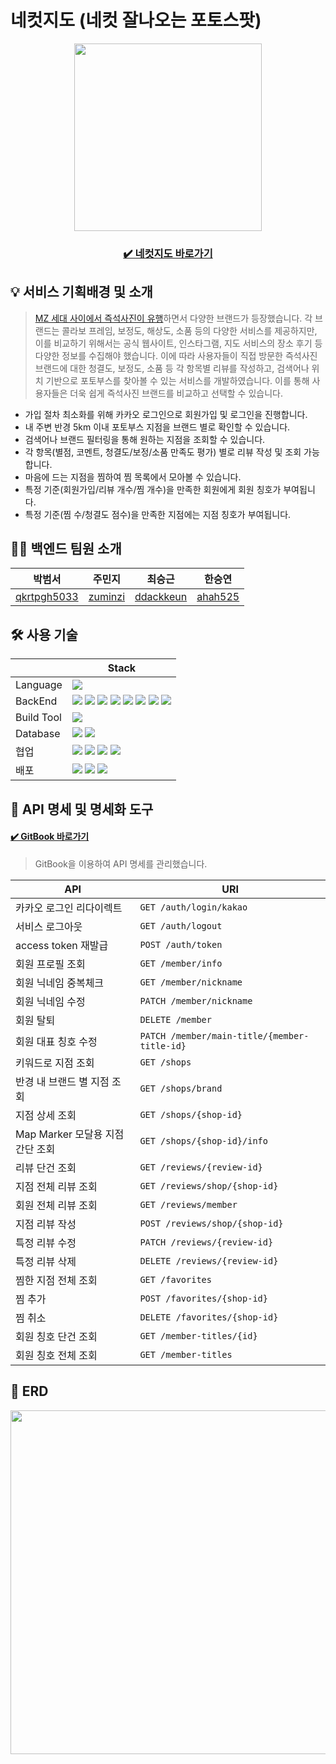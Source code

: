 # 네컷지도 (네컷 잘나오는 포토스팟)
<p align="center"><img src="https://user-images.githubusercontent.com/63441091/235567823-12ace8fa-d695-4cc5-8f3f-6f70a62223f5.jpg" width="300px" height="300px"></p>

<h3 align="center"><a href="https://photosmap.vercel.app/home">✔️ 네컷지도 바로가기</a></h3>


## 💡 서비스 기획배경 및 소개

> [MZ 세대 사이에서 즉석사진이 유행](https://maily.so/mediaatelier.official/posts/0cb930d9)하면서 다양한 브랜드가 등장했습니다. 각 브랜드는 콜라보 프레임, 보정도, 해상도, 소품 등의 다양한 서비스를 제공하지만, 이를 비교하기 위해서는 공식 웹사이트, 인스타그램, 지도 서비스의 장소 후기 등 다양한 정보를 수집해야 했습니다. 이에 따라 사용자들이 직접 방문한 즉석사진 브랜드에 대한 청결도, 보정도, 소품 등 각 항목별 리뷰를 작성하고, 검색어나 위치 기반으로 포토부스를 찾아볼 수 있는 서비스를 개발하였습니다. 이를 통해 사용자들은 더욱 쉽게 즉석사진 브랜드를 비교하고 선택할 수 있습니다.

- 가입 절차 최소화를 위해 카카오 로그인으로 회원가입 및 로그인을 진행합니다.
- 내 주변 반경 5km 이내 포토부스 지점을 브랜드 별로 확인할 수 있습니다.
- 검색어나 브랜드 필터링을 통해 원하는 지점을 조회할 수 있습니다. 
- 각 항목(별점, 코멘트, 청결도/보정/소품 만족도 평가) 별로 리뷰 작성 및 조회 가능합니다.
- 마음에 드는 지점을 찜하여 찜 목록에서 모아볼 수 있습니다.
- 특정 기준(회원가입/리뷰 개수/찜 개수)을 만족한 회원에게 회원 칭호가 부여됩니다.
- 특정 기준(찜 수/청결도 점수)을 만족한 지점에는 지점 칭호가 부여됩니다.

## 🧑‍💻 백엔드 팀원 소개
|박범서|주민지|최승근|한승연|
|----|-----|----|----|
|[qkrtpgh5033](https://github.com/qkrtpgh5033)|[zuminzi](https://github.com/zuminzi)|[ddackkeun](https://github.com/ddackkeun)|[ahah525](https://github.com/ahah525)|

## 🛠 사용 기술
|  | Stack |
|--|--|
|Language | <img src="https://img.shields.io/badge/java 17-007396?style=for-the-badge&logo=java&logoColor=white">|
| BackEnd | <img src="https://img.shields.io/badge/springboot 2.7.7-6DB33F?style=for-the-badge&logo=springboot&logoColor=white"> <img src="https://img.shields.io/badge/spring security-6DB33F?style=for-the-badge&logo=springsecurity&logoColor=white"> <img src="https://img.shields.io/badge/JPA-273347?style=for-the-badge&logoColor=white"> <img src="https://img.shields.io/badge/kakao API-FFCD00?style=for-the-badge&logo=kakao&logoColor=black"> <img src="https://img.shields.io/badge/JWT-000000?style=for-the-badge&logo=jsonwebtokens&logoColor=white"> <img src="https://img.shields.io/badge/junit5-25A162?style=for-the-badge&logo=JUnit5&logoColor=white"> <img src="https://img.shields.io/badge/slf4j-03C75A?style=for-the-badge&logo=slf4j&logoColor=white"> <img src="https://img.shields.io/badge/jsoup-00AFF0?style=for-the-badge&logoColor=white">|
|Build Tool|<img src="https://img.shields.io/badge/gradle 7.5-02303A?style=for-the-badge&logo=gradle&logoColor=white">|
|Database|<img src="https://img.shields.io/badge/mysql 8.0.25-4479A1?style=for-the-badge&logo=mysql&logoColor=white"> <img src="https://img.shields.io/badge/redis-DC382D?style=for-the-badge&logo=redis&logoColor=white">|
|협업|<img src="https://img.shields.io/badge/git-F05032?style=for-the-badge&logo=git&logoColor=white"> <img src="https://img.shields.io/badge/github-181717?style=for-the-badge&logo=github&logoColor=white"> <img src="https://img.shields.io/badge/GitBook-3884FF?style=for-the-badge&logo=GitBook&logoColor=white"> <img src="https://img.shields.io/badge/notion-000000?style=for-the-badge&logo=notion&logoColor=white">|
|배포|<img src="https://img.shields.io/badge/NCP-03C75A?style=for-the-badge&logoColor=white"> <img src="https://img.shields.io/badge/docker-2496ED?style=for-the-badge&logo=docker&logoColor=white"> <img src="https://img.shields.io/badge/githubactions-2088FF?style=for-the-badge&logo=githubactions&logoColor=white">|

## 📄 API 명세 및 명세화 도구
<h4><a href="https://four-cut-photos-map.gitbook.io/four-cut-photos-map/">✔️ GitBook 바로가기</a></h4>

> GitBook을 이용하여 API 명세를 관리했습니다.


|API| URI   |
|----|------|
|카카오 로그인 리다이렉트|`GET /auth/login/kakao`|
|서비스 로그아웃|`GET /auth/logout`|
|access token 재발급|`POST /auth/token`|
|회원 프로필 조회|`GET /member/info`|
|회원 닉네임 중복체크|`GET /member/nickname`|
|회원 닉네임 수정|`PATCH /member/nickname`|
|회원 탈퇴|`DELETE /member`|
|회원 대표 칭호 수정|`PATCH /member/main-title/{member-title-id}`|
|키워드로 지점 조회|`GET /shops`|
|반경 내 브랜드 별 지점 조회|`GET /shops/brand`|
|지점 상세 조회|`GET /shops/{shop-id}`|
|Map Marker 모달용 지점 간단 조회|`GET /shops/{shop-id}/info`|
|리뷰 단건 조회|`GET /reviews/{review-id}`|
|지점 전체 리뷰 조회|`GET /reviews/shop/{shop-id}`|
|회원 전체 리뷰 조회|`GET /reviews/member`|
|지점 리뷰 작성|`POST /reviews/shop/{shop-id}`|
|특정 리뷰 수정|`PATCH /reviews/{review-id}`|
|특정 리뷰 삭제|`DELETE /reviews/{review-id}`|
|찜한 지점 전체 조회|`GET /favorites`|
|찜 추가|`POST /favorites/{shop-id}`|
|찜 취소|`DELETE /favorites/{shop-id}`|
|회원 칭호 단건 조회|`GET /member-titles/{id}`|
|회원 칭호 전체 조회|`GET /member-titles`|

## 💾 ERD
<img src ="https://user-images.githubusercontent.com/63441091/235579800-862dd134-c75a-44f0-83d5-1cd90e9125fe.png" width="700" height="550">
